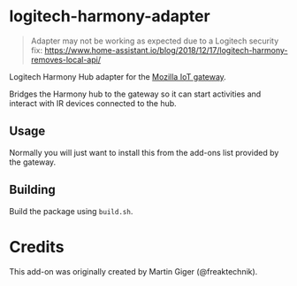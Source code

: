# logitech-harmony-adapter

> Adapter may not be working as expected due to a Logitech security fix: https://www.home-assistant.io/blog/2018/12/17/logitech-harmony-removes-local-api/

Logitech Harmony Hub adapter for the [Mozilla IoT gateway](https://iot.mozilla.org).

Bridges the Harmony hub to the gateway so it can start activities and interact with
IR devices connected to the hub.

## Usage
Normally you will just want to install this from the add-ons list provided by
the gateway.

## Building
Build the package using `build.sh`.

# Credits

This add-on was originally created by Martin Giger (@freaktechnik).
